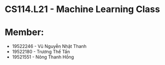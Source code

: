 # CS114.L21 - Machine Learning Class
# Member:
- 19522246 - Vũ Nguyễn Nhật Thanh
- 19522180 - Trương Thế Tấn
- 19521551 - Nông Thanh Hồng
